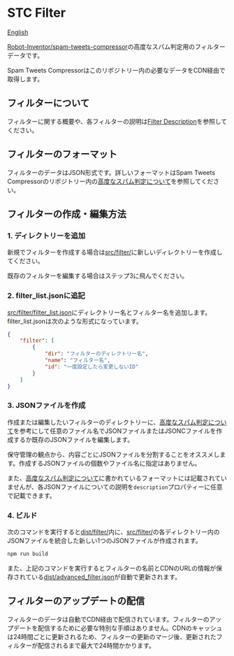 # STC Filter

[English](README.md)

[Robot-Inventor/spam-tweets-compressor](https://github.com/Robot-Inventor/spam-tweets-compressor)の高度なスパム判定用のフィルターデータです。

Spam Tweets Compressorはこのリポジトリー内の必要なデータをCDN経由で取得します。

## フィルターについて

フィルターに関する概要や、各フィルターの説明は[Filter Description](docs/filter_description.md)を参照してください。

## フィルターのフォーマット

フィルターのデータはJSON形式です。詳しいフォーマットはSpam Tweets Compressorのリポジトリー内の[高度なスパム判定について](https://github.com/Robot-Inventor/spam-tweets-compressor/blob/main/docs/ja/advanced_spam_detection.md)を参照してください。

## フィルターの作成・編集方法

### 1. ディレクトリーを追加

新規でフィルターを作成する場合は[src/filter/](https://github.com/Robot-Inventor/stc-filter/tree/main/src/filter)に新しいディレクトリーを作成してください。

既存のフィルターを編集する場合はステップ3に飛んでください。

### 2. filter_list.jsonに追記

[src/filter/filter_list.json](https://github.com/Robot-Inventor/stc-filter/blob/main/src/filter/filter_list.json)にディレクトリー名とフィルター名を追加します。filter_list.jsonは次のような形式になっています。

```json
{
    "filter": [
        {
            "dir": "フィルターのディレクトリー名",
            "name": "フィルター名",
            "id": "一度設定したら変更しないID"
        }
    ]
}
```

### 3. JSONファイルを作成

作成または編集したいフィルターのディレクトリーに、[高度なスパム判定について](https://github.com/Robot-Inventor/spam-tweets-compressor/blob/main/docs/ja/advanced_spam_detection.md)を参考にして任意のファイル名でJSONファイルまたはJSONCファイルを作成するか既存のJSONファイルを編集します。

保守管理の観点から、内容ごとにJSONファイルを分割することをオススメします。作成するJSONファイルの個数やファイル名に指定はありません。

また、[高度なスパム判定について](https://github.com/Robot-Inventor/spam-tweets-compressor/blob/main/docs/ja/advanced_spam_detection.md)に書かれているフォーマットには記載されていませんが、各JSONファイルについての説明を``description``プロパティーに任意で記載できます。

### 4. ビルド

次のコマンドを実行すると[dist/filter/](https://github.com/Robot-Inventor/stc-filter/tree/main/dist/filter)内に、[src/filter/](https://github.com/Robot-Inventor/stc-filter/tree/main/src/filter)の各ディレクトリー内のJSONファイルを統合した新しい1つのJSONファイルが作成されます。

```powershell
npm run build
```

また、上記のコマンドを実行するとフィルターの名前とCDNのURLの情報が保存されている[dist/advanced_filter.json](https://github.com/Robot-Inventor/stc-filter/blob/main/dist/advanced_filter.json)が自動で更新されます。

## フィルターのアップデートの配信

フィルターのデータは自動でCDN経由で配信されています。フィルターのアップデートを配信するために必要な特別な手順はありません。CDNのキャッシュは24時間ごとに更新されるため、フィルターの更新のマージ後、更新されたフィルターが配信されるまで最大で24時間かかります。

